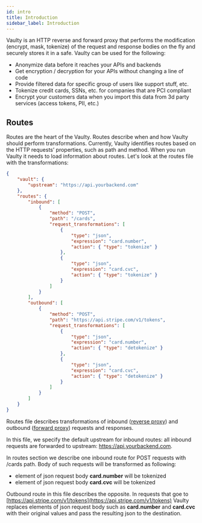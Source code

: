 ```yaml
---
id: intro
title: Introduction
sidebar_label: Introduction
---
```

Vaulty is an HTTP reverse and forward proxy that performs the modification (encrypt, mask, tokenize) of the request and response bodies on the fly and securely stores it in a safe. Vaulty can be used for the following:

- Anonymize data before it reaches your APIs and backends
- Get encryption / decryption for your APIs without changing a line of code
- Provide filtered data for specific group of users like support stuff, etc.
- Tokenize credit cards, SSNs, etc. for companies that are PCI compliant
- Encrypt your customers data when you import this data from 3d party services (access tokens, PII, etc.)

## Routes

Routes are the heart of the Vaulty. Routes describe when and how Vaulty should perform transformations. Currently, Vaulty identifies routes based on the HTTP requests’ properties, such as path and method. When you run Vaulty it needs to load information about routes. Let's look at the routes file with the transformations:

```json
{
	"vault": {
		"upstream": "https://api.yourbackend.com"
	},
	"routes": {
		"inbound": [
			{
				"method": "POST",
				"path": "/cards",
				"request_transformations": [
					{
						"type": "json",
						"expression": "card.number",
						"action": { "type": "tokenize" }
					},
					{
						"type": "json",
						"expression": "card.cvc",
						"action": { "type": "tokenize" }
					}
				]
			}
		],
		"outbound": [
			{
				"method": "POST",
				"path": "https://api.stripe.com/v1/tokens",
				"request_transformations": [
					{
						"type": "json",
						"expression": "card.number",
						"action": { "type": "detokenize" }
					},
					{
						"type": "json",
						"expression": "card.cvc",
						"action": { "type": "detokenize" }
					}
				]
			}
		]
	}
}
```

Routes file describes transformations of inbound ([reverse proxy](./reference/reverse-proxy)) and outbound ([forward proxy](./reference/forward-proxy)) requests and responses.

In this file, we specify the default upstream for inbound routes: all inbound requests are forwarded to upstream: https://api.yourbackend.com.

In routes section we describe one inbound route for POST requests with /cards path. Body of such requests will be transformed as following:

- element of json request body **card.number** will be tokenized
- element of json request body **card.cvc** will be tokenized

Outbound route in this file describes the opposite. In requests that goe to [https://api.stripe.com/v1/tokens](https://api.stripe.com/v1/tokens) Vaulty replaces elements of json request body such as **card.number** and **card.cvc** with their original values and pass the resulting json to the destination.

